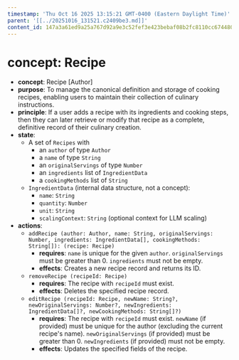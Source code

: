 ```yaml
---
timestamp: 'Thu Oct 16 2025 13:15:21 GMT-0400 (Eastern Daylight Time)'
parent: '[[../20251016_131521.c2409be3.md]]'
content_id: 147a3a61ed9a25a767d92a9e3c52fef3e423bebaf08b2fc8110cc674480998d2
---
```


# concept: Recipe

* **concept**: Recipe \[Author]
* **purpose**: To manage the canonical definition and storage of cooking recipes, enabling users to maintain their collection of culinary instructions.
* **principle**: If a user adds a recipe with its ingredients and cooking steps, then they can later retrieve or modify that recipe as a complete, definitive record of their culinary creation.
* **state**:
  * A set of `Recipes` with
    * an `author` of type `Author`
    * a `name` of type `String`
    * an `originalServings` of type `Number`
    * an `ingredients` list of `IngredientData`
    * a `cookingMethods` list of `String`
  * `IngredientData` (internal data structure, not a concept):
    * `name`: `String`
    * `quantity`: `Number`
    * `unit`: `String`
    * `scalingContext`: `String` (optional context for LLM scaling)
* **actions**:
  * `addRecipe (author: Author, name: String, originalServings: Number, ingredients: IngredientData[], cookingMethods: String[]): (recipe: Recipe)`
    * **requires**: `name` is unique for the given `author`. `originalServings` must be greater than 0. `ingredients` must not be empty.
    * **effects**: Creates a new recipe record and returns its ID.
  * `removeRecipe (recipeId: Recipe)`
    * **requires**: The recipe with `recipeId` must exist.
    * **effects**: Deletes the specified recipe record.
  * `editRecipe (recipeId: Recipe, newName: String?, newOriginalServings: Number?, newIngredients: IngredientData[]?, newCookingMethods: String[]?)`
    * **requires**: The recipe with `recipeId` must exist. `newName` (if provided) must be unique for the author (excluding the current recipe's name). `newOriginalServings` (if provided) must be greater than 0. `newIngredients` (if provided) must not be empty.
    * **effects**: Updates the specified fields of the recipe.
